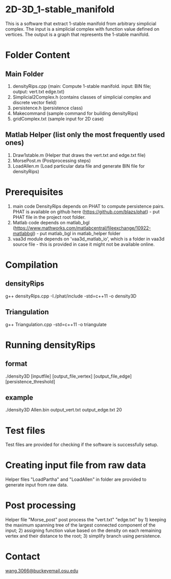# 2D-3D_1-stable_manifold
This is a software that extract 1-stable manifold from arbitrary simplicial complex. The input is a simplicial complex with function value defined on vertices. The output is a graph that represents the 1-stable manifold.

# Folder Content

## Main Folder

1. densityRips.cpp           (main: Compute 1-stable manifold. input: BIN file; output: vert.txt edge.txt)
2. Simplicial2Complex.h      (contains classes of simplicial complex and discrete vector field)
3. persistence.h             (persistence class)
4. Makecommand               (sample command for building densityRips)
5. gridComplex.txt           (sample input for 2D case)

## Matlab Helper (list only the most frequently used ones)
1. Draw1stable.m (Helper that draws the vert.txt and edge.txt file)
2. MorsePost.m (Postprocessing steps)
3. LoadAllen.m (Load particular data file and generate BIN file for densityRips)

# Prerequisites
1. main code DensityRips depends on PHAT to compute persistence pairs. PHAT is available on github here (https://github.com/blazs/phat) - put PHAT file in the project root folder.
2. Matlab code depends on matlab_bgl (https://www.mathworks.com/matlabcentral/fileexchange/10922-matlabbgl) - put matlab_bgl in matlab_helper folder
3. vaa3d module depends on 'vaa3d_matlab_io', which is a folder in vaa3d source file - this is provided in case it might not be available online.


# Compilation
## densityRips
g++ densityRips.cpp -I./phat/include -std=c++11 -o density3D
## Triangulation
g++ Triangulation.cpp -std=c++11 -o triangulate

# Running densityRips

## format
./density3D [inputfile] [output_file_vertex] [output_file_edge] [persistence_threshold]
## example
./density3D Allen.bin output_vert.txt output_edge.txt 20

# Test files
Test files are provided for checking if the software is successfully setup. 

# Creating input file from raw data
Helper files "LoadPartha" and "LoadAllen" in <matlabHelper> folder are provided to generate input from raw data. 

# Post processing
Helper file "Morse_post" post process the "vert.txt" "edge.txt" by 1) keeping the maximum spanning tree of the largest connected component of the input; 2) assigning function value based on the density on each remaining vertex and their distance to the root; 3) simplify branch using persistence.

# Contact
wang.3066@buckeyemail.osu.edu

